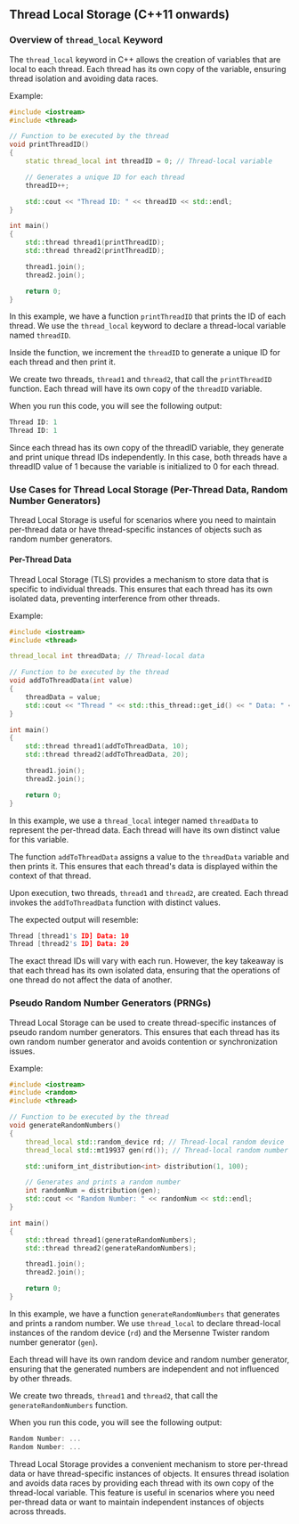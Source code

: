 ## Thread Local Storage (C++11 onwards)
### Overview of `thread_local` Keyword
The `thread_local` keyword in C++ allows the creation of variables that are local to each thread. Each thread has its own copy of the variable, ensuring thread isolation and avoiding data races.

Example:
```cpp
#include <iostream>
#include <thread>

// Function to be executed by the thread
void printThreadID()
{
    static thread_local int threadID = 0; // Thread-local variable

    // Generates a unique ID for each thread
    threadID++;

    std::cout << "Thread ID: " << threadID << std::endl;
}

int main()
{
    std::thread thread1(printThreadID);
    std::thread thread2(printThreadID);

    thread1.join();
    thread2.join();

    return 0;
}
```
In this example, we have a function `printThreadID` that prints the ID of each thread. We use the `thread_local` keyword to declare a thread-local variable named `threadID`. 

Inside the function, we increment the `threadID` to generate a unique ID for each thread and then print it.

We create two threads, `thread1` and `thread2`, that call the `printThreadID` function. Each thread will have its own copy of the `threadID` variable.

When you run this code, you will see the following output:
```cpp
Thread ID: 1
Thread ID: 1
```
Since each thread has its own copy of the threadID variable, they generate and print unique thread IDs independently. In this case, both threads have a threadID value of 1 because the variable is initialized to 0 for each thread.

### Use Cases for Thread Local Storage (Per-Thread Data, Random Number Generators)
Thread Local Storage is useful for scenarios where you need to maintain per-thread data or have thread-specific instances of objects such as random number generators.

#### Per-Thread Data
Thread Local Storage (TLS) provides a mechanism to store data that is specific to individual threads. This ensures that each thread has its own isolated data, preventing interference from other threads.

Example:
```cpp
#include <iostream>
#include <thread>

thread_local int threadData; // Thread-local data

// Function to be executed by the thread
void addToThreadData(int value)
{
    threadData = value;
    std::cout << "Thread " << std::this_thread::get_id() << " Data: " << threadData << std::endl;
}

int main()
{
    std::thread thread1(addToThreadData, 10);
    std::thread thread2(addToThreadData, 20);

    thread1.join();
    thread2.join();

    return 0;
}
```

In this example, we use a `thread_local` integer named `threadData` to represent the per-thread data. Each thread will have its own distinct value for this variable.

The function `addToThreadData` assigns a value to the `threadData` variable and then prints it. This ensures that each thread's data is displayed within the context of that thread.

Upon execution, two threads, `thread1` and `thread2`, are created. Each thread invokes the `addToThreadData` function with distinct values.

The expected output will resemble:
```cpp
Thread [thread1's ID] Data: 10
Thread [thread2's ID] Data: 20
```

The exact thread IDs will vary with each run. However, the key takeaway is that each thread has its own isolated data, ensuring that the operations of one thread do not affect the data of another.

### Pseudo Random Number Generators (PRNGs)
Thread Local Storage can be used to create thread-specific instances of pseudo random number generators. This ensures that each thread has its own random number generator and avoids contention or synchronization issues.

Example:
```cpp
#include <iostream>
#include <random>
#include <thread>

// Function to be executed by the thread
void generateRandomNumbers()
{
    thread_local std::random_device rd; // Thread-local random device
    thread_local std::mt19937 gen(rd()); // Thread-local random number generator

    std::uniform_int_distribution<int> distribution(1, 100);

    // Generates and prints a random number
    int randomNum = distribution(gen);
    std::cout << "Random Number: " << randomNum << std::endl;
}

int main()
{
    std::thread thread1(generateRandomNumbers);
    std::thread thread2(generateRandomNumbers);

    thread1.join();
    thread2.join();

    return 0;
}
```
In this example, we have a function `generateRandomNumbers` that generates and prints a random number. We use `thread_local` to declare thread-local instances of the random device (`rd`) and the Mersenne Twister random number generator (`gen`).

Each thread will have its own random device and random number generator, ensuring that the generated numbers are independent and not influenced by other threads.

We create two threads, `thread1` and `thread2`, that call the `generateRandomNumbers` function.

When you run this code, you will see the following output:
```cpp
Random Number: ...
Random Number: ...
```

Thread Local Storage provides a convenient mechanism to store per-thread data or have thread-specific instances of objects. It ensures thread isolation and avoids data races by providing each thread with its own copy of the thread-local variable. This feature is useful in scenarios where you need per-thread data or want to maintain independent instances of objects across threads.


